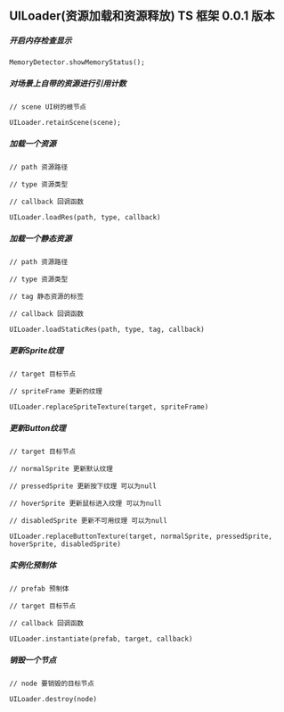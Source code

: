 
## UILoader(资源加载和资源释放) TS 框架 0.0.1 版本

#####  开启内存检查显示

```
MemoryDetector.showMemoryStatus();

```
##### 对场景上自带的资源进行引用计数

```
// scene UI树的根节点

UILoader.retainScene(scene);

```
##### 加载一个资源

```
// path 资源路径

// type 资源类型

// callback 回调函数

UILoader.loadRes(path, type, callback)

```

##### 加载一个静态资源

```
// path 资源路径

// type 资源类型

// tag 静态资源的标签

// callback 回调函数

UILoader.loadStaticRes(path, type, tag, callback)

```

##### 更新Sprite纹理

```
// target 目标节点

// spriteFrame 更新的纹理

UILoader.replaceSpriteTexture(target, spriteFrame)

```

##### 更新Button纹理

```
// target 目标节点

// normalSprite 更新默认纹理

// pressedSprite 更新按下纹理 可以为null

// hoverSprite 更新鼠标进入纹理 可以为null

// disabledSprite 更新不可用纹理 可以为null 

UILoader.replaceButtonTexture(target, normalSprite, pressedSprite, hoverSprite, disabledSprite)
```

##### 实例化预制体

```
// prefab 预制体

// target 目标节点

// callback 回调函数

UILoader.instantiate(prefab, target, callback)
```

##### 销毁一个节点

```
// node 要销毁的目标节点

UILoader.destroy(node)
```
